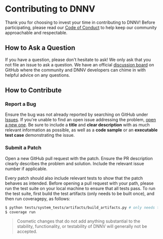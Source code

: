 # Contributing to DNNV

Thank you for choosing to invest your time in contributing to DNNV!
Before participating, please read our [Code of Conduct](./CODE_OF_CONDUCT.md) 
to help keep our community approachable and respectable.


## How to Ask a Question

If you have a question, please don't hesitate to ask!
We only ask that you not file an issue to ask a question. 
We have an official [discussion board](https://github.com/dlshriver/dnnv/discussions) on GitHub where the community and DNNV developers can chime in with helpful advice on any questions.


## How to Contribute

### Report a Bug

Ensure the bug was not already reported by searching on GitHub under [Issues](https://github.com/dlshriver/dnnv/issues).
If you're unable to find an open issue addressing the problem, [open a new one](https://github.com/dlshriver/dnnv/issues/new). 
Be sure to include a **title** and **clear description** with as much relevant information as possible, as well as a **code sample** or an **executable test case** demonstrating the issue.

### Submit a Patch

Open a new GitHub pull request with the patch.
Ensure the PR description clearly describes the problem and solution. Include the relevant issue number if applicable.
<!-- 
TODO: Describe coding conventions, etc.
-->
Every patch should also include relevant tests to show that the patch behaves as intended.
Before opening a pull request with your path, please run the test suite on your local machine to ensure that all tests pass.
To run the test suite, first build the test artifacts (only needs to be built once), and then run coveragepy, as follows:

```bash
$ python tests/system_tests/artifacts/build_artifacts.py # only needs to be run the first time you run the test suite
$ coverage run
```

> Cosmetic changes that do not add anything substantial to the stability, functionality, or testability of DNNV will generally not be accepted.

<!--
TODO:
## General Overview

Information on repo layout, standards, conventions, etc.
-->
